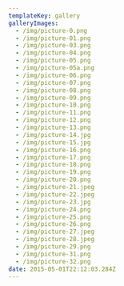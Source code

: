 ```yaml
---
templateKey: gallery
galleryImages:
  - /img/picture-0.png
  - /img/picture-01.png
  - /img/picture-03.png
  - /img/picture-04.png
  - /img/picture-05.png
  - /img/picture-05a.png
  - /img/picture-06.png
  - /img/picture-07.png
  - /img/picture-08.png
  - /img/picture-09.png
  - /img/picture-10.png
  - /img/picture-11.png
  - /img/picture-12.png
  - /img/picture-13.png
  - /img/picture-14.jpg
  - /img/picture-15.jpg
  - /img/picture-16.png
  - /img/picture-17.png
  - /img/picture-18.png
  - /img/picture-19.png
  - /img/picture-20.png
  - /img/picture-21.jpeg
  - /img/picture-22.jpeg
  - /img/picture-23.jpg
  - /img/picture-24.png
  - /img/picture-25.png
  - /img/picture-26.png
  - /img/picture-27.jpeg
  - /img/picture-28.jpeg
  - /img/picture-29.png
  - /img/picture-31.png
  - /img/picture-32.png
date: 2015-05-01T22:12:03.284Z
---
```

